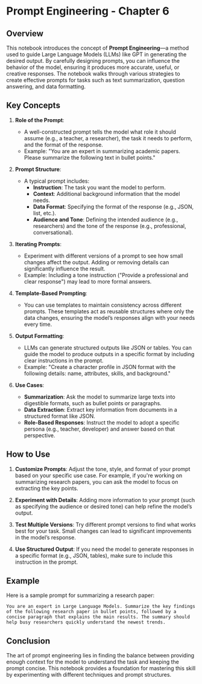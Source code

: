 # Prompt Engineering - Chapter 6

## Overview

This notebook introduces the concept of **Prompt Engineering**—a method used to guide Large Language Models (LLMs) like GPT in generating the desired output. By carefully designing prompts, you can influence the behavior of the model, ensuring it produces more accurate, useful, or creative responses. The notebook walks through various strategies to create effective prompts for tasks such as text summarization, question answering, and data formatting.

## Key Concepts

1. **Role of the Prompt**: 
   - A well-constructed prompt tells the model what role it should assume (e.g., a teacher, a researcher), the task it needs to perform, and the format of the response.
   - Example: "You are an expert in summarizing academic papers. Please summarize the following text in bullet points."

2. **Prompt Structure**:
   - A typical prompt includes:
     - **Instruction**: The task you want the model to perform.
     - **Context**: Additional background information that the model needs.
     - **Data Format**: Specifying the format of the response (e.g., JSON, list, etc.).
     - **Audience and Tone**: Defining the intended audience (e.g., researchers) and the tone of the response (e.g., professional, conversational).

3. **Iterating Prompts**:
   - Experiment with different versions of a prompt to see how small changes affect the output. Adding or removing details can significantly influence the result.
   - Example: Including a tone instruction ("Provide a professional and clear response") may lead to more formal answers.

4. **Template-Based Prompting**:
   - You can use templates to maintain consistency across different prompts. These templates act as reusable structures where only the data changes, ensuring the model’s responses align with your needs every time.

5. **Output Formatting**:
   - LLMs can generate structured outputs like JSON or tables. You can guide the model to produce outputs in a specific format by including clear instructions in the prompt.
   - Example: "Create a character profile in JSON format with the following details: name, attributes, skills, and background."

6. **Use Cases**:
   - **Summarization**: Ask the model to summarize large texts into digestible formats, such as bullet points or paragraphs.
   - **Data Extraction**: Extract key information from documents in a structured format like JSON.
   - **Role-Based Responses**: Instruct the model to adopt a specific persona (e.g., teacher, developer) and answer based on that perspective.

## How to Use

1. **Customize Prompts**: Adjust the tone, style, and format of your prompt based on your specific use case. For example, if you're working on summarizing research papers, you can ask the model to focus on extracting the key points.
   
2. **Experiment with Details**: Adding more information to your prompt (such as specifying the audience or desired tone) can help refine the model’s output.

3. **Test Multiple Versions**: Try different prompt versions to find what works best for your task. Small changes can lead to significant improvements in the model’s response.

4. **Use Structured Output**: If you need the model to generate responses in a specific format (e.g., JSON, tables), make sure to include this instruction in the prompt.

## Example

Here is a sample prompt for summarizing a research paper:
```text
You are an expert in Large Language Models. Summarize the key findings of the following research paper in bullet points, followed by a concise paragraph that explains the main results. The summary should help busy researchers quickly understand the newest trends.
```

## Conclusion

The art of prompt engineering lies in finding the balance between providing enough context for the model to understand the task and keeping the prompt concise. This notebook provides a foundation for mastering this skill by experimenting with different techniques and prompt structures.
